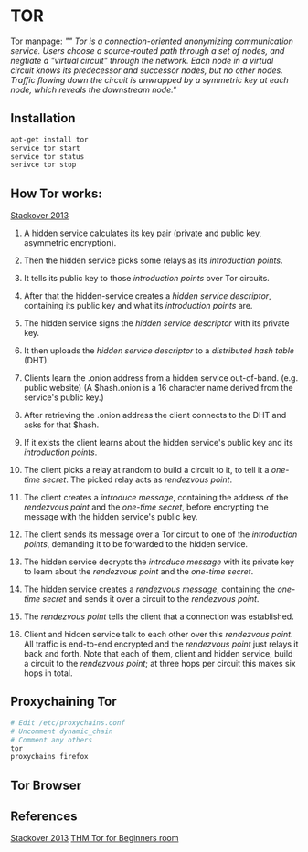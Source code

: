 # TOR 

Tor manpage: *"" Tor is a connection-oriented anonymizing communication service. Users choose a source-routed path through a set of nodes, and negtiate a "virtual circuit" through the network. Each node in a virtual circuit knows its predecessor and successor nodes, but no other nodes. Traffic flowing down the circuit is unwrapped by a symmetric key at each node, which reveals the downstream node."*

## Installation



```bash 
apt-get install tor
service tor start
service tor status
serivce tor stop
```


## How Tor works:
[Stackover 2013](https://tor.stackexchange.com/questions/672/how-do-onion-addresses-exactly-work)

1.  A hidden service calculates its key pair (private and public key, asymmetric encryption).
2.  Then the hidden service picks some relays as its _introduction points_.
3.  It tells its public key to those _introduction points_ over Tor circuits.
4.  After that the hidden-service creates a _hidden service descriptor_, containing its public key and what its _introduction points_ are.
5.  The hidden service signs the _hidden service descriptor_ with its private key.
6.  It then uploads the _hidden service descriptor_ to a _distributed hash table_ (DHT).
7.  Clients learn the .onion address from a hidden service out-of-band. (e.g. public website) (A $hash.onion is a 16 character name derived from the service's public key.)
8.  After retrieving the .onion address the client connects to the DHT and asks for that $hash.
9.  If it exists the client learns about the hidden service's public key and its _introduction points_.
10.  The client picks a relay at random to build a circuit to it, to tell it a _one-time secret_. The picked relay acts as _rendezvous point_.
    
11.  The client creates a _introduce message_, containing the address of the _rendezvous point_ and the _one-time secret_, before encrypting the message with the hidden service's public key.
    
12.  The client sends its message over a Tor circuit to one of the _introduction points_, demanding it to be forwarded to the hidden service.
13.  The hidden service decrypts the _introduce message_ with its private key to learn about the _rendezvous point_ and the _one-time secret_.
14.  The hidden service creates a _rendezvous message_, containing the _one-time secret_ and sends it over a circuit to the _rendezvous point_.
15.  The _rendezvous point_ tells the client that a connection was established.
16.  Client and hidden service talk to each other over this _rendezvous point_. All traffic is end-to-end encrypted and the _rendezvous point_ just relays it back and forth. Note that each of them, client and hidden service, build a circuit to the _rendezvous point_; at three hops per circuit this makes six hops in total.

## Proxychaining Tor

```bash
# Edit /etc/proxychains.conf
# Uncomment dynamic_chain
# Comment any others
tor
proxychains firefox
```

## Tor Browser



## References

[Stackover 2013](https://tor.stackexchange.com/questions/672/how-do-onion-addresses-exactly-work)
[THM Tor for Beginners room](https://tryhackme.com/room/torforbeginners)